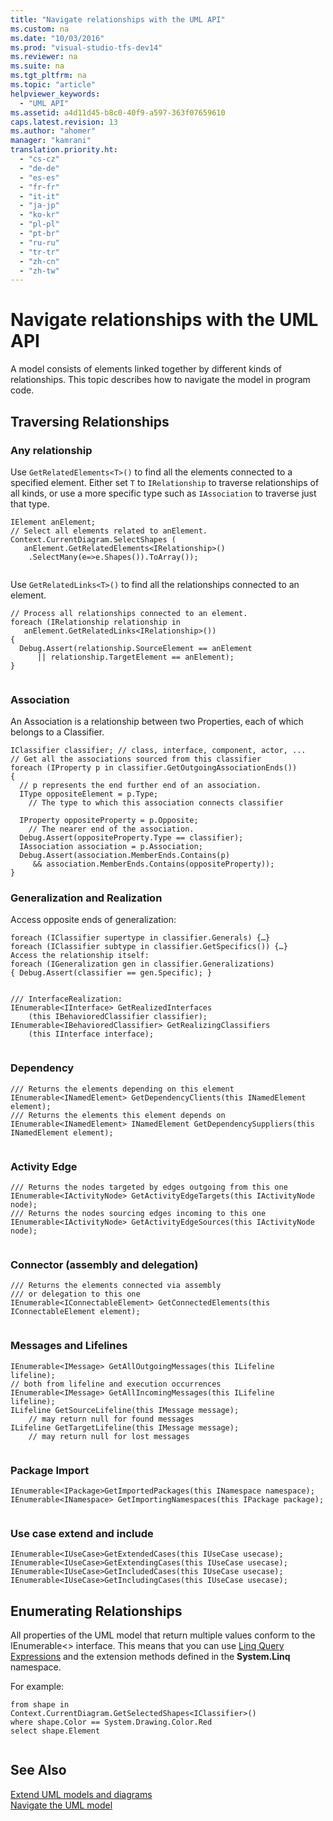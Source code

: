 ```yaml
---
title: "Navigate relationships with the UML API"
ms.custom: na
ms.date: "10/03/2016"
ms.prod: "visual-studio-tfs-dev14"
ms.reviewer: na
ms.suite: na
ms.tgt_pltfrm: na
ms.topic: "article"
helpviewer_keywords: 
  - "UML API"
ms.assetid: a4d11d45-b8c0-40f9-a597-363f07659610
caps.latest.revision: 13
ms.author: "ahomer"
manager: "kamrani"
translation.priority.ht: 
  - "cs-cz"
  - "de-de"
  - "es-es"
  - "fr-fr"
  - "it-it"
  - "ja-jp"
  - "ko-kr"
  - "pl-pl"
  - "pt-br"
  - "ru-ru"
  - "tr-tr"
  - "zh-cn"
  - "zh-tw"
---
```

# Navigate relationships with the UML API
A model consists of elements linked together by different kinds of relationships. This topic describes how to navigate the model in program code.  
  
## Traversing Relationships  
  
### Any relationship  
 Use `GetRelatedElements<T>()` to find all the elements connected to a specified element. Either set `T` to `IRelationship` to traverse relationships of all kinds, or use a more specific type such as `IAssociation` to traverse just that type.  
  
```  
IElement anElement;  
// Select all elements related to anElement.  
Context.CurrentDiagram.SelectShapes (  
   anElement.GetRelatedElements<IRelationship>()  
    .SelectMany(e=>e.Shapes()).ToArray());  
  
```  
  
 Use `GetRelatedLinks<T>()` to find all the relationships connected to an element.  
  
```  
// Process all relationships connected to an element.  
foreach (IRelationship relationship in   
   anElement.GetRelatedLinks<IRelationship>())  
{  
  Debug.Assert(relationship.SourceElement == anElement  
      || relationship.TargetElement == anElement);  
}  
  
```  
  
### Association  
 An Association is a relationship between two Properties, each of which belongs to a Classifier.  
  
```  
IClassifier classifier; // class, interface, component, actor, ...  
// Get all the associations sourced from this classifier  
foreach (IProperty p in classifier.GetOutgoingAssociationEnds())  
{  
  // p represents the end further end of an association.  
  IType oppositeElement = p.Type;   
    // The type to which this association connects classifier  
  
  IProperty oppositeProperty = p.Opposite;  
    // The nearer end of the association.  
  Debug.Assert(oppositeProperty.Type == classifier);  
  IAssociation association = p.Association;  
  Debug.Assert(association.MemberEnds.Contains(p)  
     && association.MemberEnds.Contains(oppositeProperty));  
}  
```  
  
### Generalization and Realization  
 Access opposite ends of generalization:  
  
```  
foreach (IClassifier supertype in classifier.Generals) {…}  
foreach (IClassifier subtype in classifier.GetSpecifics()) {…}  
Access the relationship itself:  
foreach (IGeneralization gen in classifier.Generalizations)   
{ Debug.Assert(classifier == gen.Specific); }  
```  
  
```  
  
/// InterfaceRealization:  
IEnumerable<IInterface> GetRealizedInterfaces  
    (this IBehavioredClassifier classifier);  
IEnumerable<IBehavioredClassifier> GetRealizingClassifiers  
    (this IInterface interface);  
  
```  
  
### Dependency  
  
```  
/// Returns the elements depending on this element  
IEnumerable<INamedElement> GetDependencyClients(this INamedElement element);   
/// Returns the elements this element depends on  
IEnumerable<INamedElement> INamedElement GetDependencySuppliers(this INamedElement element);  
  
```  
  
### Activity Edge  
  
```  
/// Returns the nodes targeted by edges outgoing from this one  
IEnumerable<IActivityNode> GetActivityEdgeTargets(this IActivityNode node);  
/// Returns the nodes sourcing edges incoming to this one  
IEnumerable<IActivityNode> GetActivityEdgeSources(this IActivityNode node);  
  
```  
  
### Connector (assembly and delegation)  
  
```  
/// Returns the elements connected via assembly   
/// or delegation to this one  
IEnumerable<IConnectableElement> GetConnectedElements(this IConnectableElement element);  
  
```  
  
### Messages and Lifelines  
  
```  
IEnumerable<IMessage> GetAllOutgoingMessages(this ILifeline  lifeline);   
// both from lifeline and execution occurrences  
IEnumerable<IMessage> GetAllIncomingMessages(this ILifeline  lifeline);  
ILifeline GetSourceLifeline(this IMessage message);   
    // may return null for found messages  
ILifeline GetTargetLifeline(this IMessage message);    
    // may return null for lost messages  
  
```  
  
### Package Import  
  
```  
IEnumerable<IPackage>GetImportedPackages(this INamespace namespace);  
IEnumerable<INamespace> GetImportingNamespaces(this IPackage package);  
  
```  
  
### Use case extend and include  
  
```  
IEnumerable<IUseCase>GetExtendedCases(this IUseCase usecase);  
IEnumerable<IUseCase>GetExtendingCases(this IUseCase usecase);  
IEnumerable<IUseCase>GetIncludedCases(this IUseCase usecase);  
IEnumerable<IUseCase>GetIncludingCases(this IUseCase usecase);  
```  
  
## Enumerating Relationships  
 All properties of the UML model that return multiple values conform to the IEnumerable<> interface. This means that you can use [Linq Query Expressions](http://go.microsoft.com/fwlink/?LinkId=168834) and the extension methods defined in the **System.Linq** namespace.  
  
 For example:  
  
```  
from shape in     Context.CurrentDiagram.GetSelectedShapes<IClassifier>()  
where shape.Color == System.Drawing.Color.Red  
select shape.Element  
  
```  
  
## See Also  
 [Extend UML models and diagrams](../VS_IDE/extend-uml-models-and-diagrams.md)   
 [Navigate the UML model](../VS_IDE/navigate-the-uml-model.md)